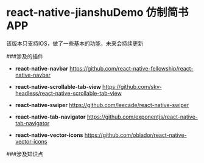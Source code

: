 # react-native-jianshuDemo 仿制简书APP
该版本只支持IOS，做了一些基本的功能，未来会持续更新

###涉及的插件
* **react-native-navbar**
https://github.com/react-native-fellowship/react-native-navbar

* **react-native-scrollable-tab-view**
https://github.com/skv-headless/react-native-scrollable-tab-view

* **react-native-swiper**
https://github.com/leecade/react-native-swiper

* **react-native-tab-navigator**
https://github.com/exponentjs/react-native-tab-navigator

* **react-native-vector-icons**
https://github.com/oblador/react-native-vector-icons

###涉及知识点